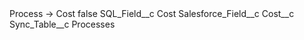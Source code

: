<?xml version="1.0" encoding="UTF-8"?>
<CustomMetadata xmlns="http://soap.sforce.com/2006/04/metadata" xmlns:xsi="http://www.w3.org/2001/XMLSchema-instance" xmlns:xsd="http://www.w3.org/2001/XMLSchema">
    <label>Process -&gt; Cost</label>
    <protected>false</protected>
    <values>
        <field>SQL_Field__c</field>
        <value xsi:type="xsd:string">Cost</value>
    </values>
    <values>
        <field>Salesforce_Field__c</field>
        <value xsi:type="xsd:string">Cost__c</value>
    </values>
    <values>
        <field>Sync_Table__c</field>
        <value xsi:type="xsd:string">Processes</value>
    </values>
</CustomMetadata>
